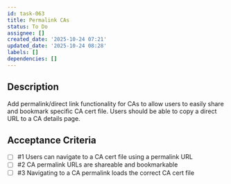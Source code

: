 ```yaml
---
id: task-063
title: Permalink CAs
status: To Do
assignee: []
created_date: '2025-10-24 07:21'
updated_date: '2025-10-24 08:28'
labels: []
dependencies: []
---
```


## Description

<!-- SECTION:DESCRIPTION:BEGIN -->
Add permalink/direct link functionality for CAs to allow users to easily share and bookmark specific CA cert file. Users should be able to copy a direct URL to a CA details page.
<!-- SECTION:DESCRIPTION:END -->

## Acceptance Criteria
<!-- AC:BEGIN -->
- [ ] #1 Users can navigate to a CA cert file using a permalink URL
- [ ] #2 CA permalink URLs are shareable and bookmarkable
- [ ] #3 Navigating to a CA permalink loads the correct CA cert file
<!-- AC:END -->
